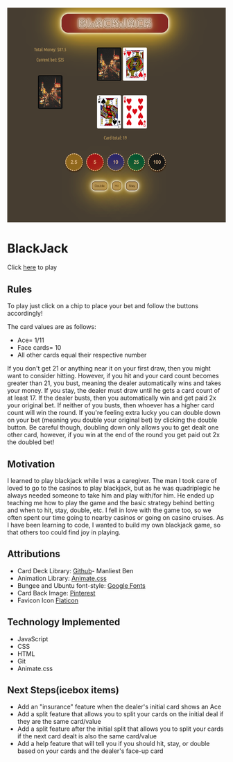 ![GameBoard](./images/game_board/BlackJack_gameboard.png)

# BlackJack
Click [here](https://andrea-blackjack.netlify.app) to play

## Rules
To play just click on a chip to place your bet and follow the buttons accordingly!

The card values are as follows: 
* Ace= 1/11
* Face cards= 10
* All other cards equal their respective number

If you don't get 21 or anything near it on your first draw, then you might want to consider hitting. However, if you hit and your card count becomes greater than 21, you bust, meaning the dealer automatically wins and takes your money. If you stay, the dealer must draw until he gets a card count of at least 17. If the dealer busts, then you automatically win and get paid 2x your original bet. If neither of you busts, then whoever has a higher card count will win the round. If you're feeling extra lucky you can double down on your bet (meaning you double your original bet) by clicking the double button. Be careful though, doubling down only allows you to get dealt one other card, however, if you win at the end of the round you get paid out 2x the doubled bet!

## Motivation
I learned to play blackjack while I was a caregiver. The man I took care of loved to go to the casinos to play blackjack, but as he was quadriplegic he always needed someone to take him and play with/for him. He ended up teaching me how to play the game and the basic strategy behind betting and when to hit, stay, double, etc. I fell in love with the game too, so we often spent our time going to nearby casinos or going on casino cruises. As I have been learning to code, I wanted to build my own blackjack game, so that others too could find joy in playing. 

## Attributions 
* Card Deck Library: [Github](https://github.com/ManliestBen/css-card-template.git)- Manliest Ben
* Animation Library: [Animate.css](https://animate.style/)
* Bungee and Ubuntu font-style: [Google Fonts](https://fonts.google.com/)
* Card Back Image: [Pinterest](https://www.pinterest.com/pin/673217844278686778/)
* Favicon Icon [Flaticon](https://www.flaticon.com/free-icons/playing-card)

## Technology Implemented
* JavaScript
* CSS
* HTML
* Git
* Animate.css

## Next Steps(icebox items)
* Add an "insurance" feature when the dealer's initial card shows an Ace
* Add a split feature that allows you to split your cards on the initial deal if they are the same card/value
* Add a split feature after the initial split that allows you to split your cards if the next card dealt is also the same card/value
* Add a help feature that will tell you if you should hit, stay, or double based on your cards and the dealer's face-up card